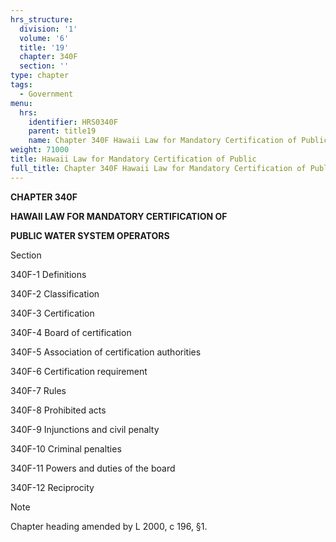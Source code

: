 ```yaml
---
hrs_structure:
  division: '1'
  volume: '6'
  title: '19'
  chapter: 340F
  section: ''
type: chapter
tags:
  - Government
menu:
  hrs:
    identifier: HRS0340F
    parent: title19
    name: Chapter 340F Hawaii Law for Mandatory Certification of Public
weight: 71000
title: Hawaii Law for Mandatory Certification of Public
full_title: Chapter 340F Hawaii Law for Mandatory Certification of Public
---
```

**CHAPTER 340F**

**HAWAII LAW FOR MANDATORY CERTIFICATION OF**

**PUBLIC WATER SYSTEM OPERATORS**

Section

340F-1 Definitions

340F-2 Classification

340F-3 Certification

340F-4 Board of certification

340F-5 Association of certification authorities

340F-6 Certification requirement

340F-7 Rules

340F-8 Prohibited acts

340F-9 Injunctions and civil penalty

340F-10 Criminal penalties

340F-11 Powers and duties of the board

340F-12 Reciprocity

Note

Chapter heading amended by L 2000, c 196, §1.